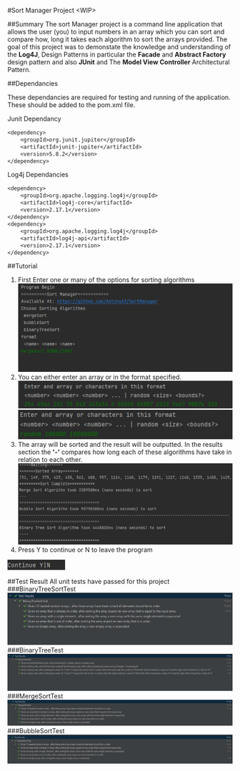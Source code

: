 #Sort Manager Project \<WIP\>

##Summary
The sort Manager project is a command line application that allows the user (you) to input numbers in an 
array which you can sort and compare how, long it takes each algorithm to sort the arrays provided.
The goal of this project was to demonstate the knowledge and
understanding of the **Log4J**, Design Patterns in particular the **Facade** and **Abstract Factory** design
pattern and also **JUnit** and The **Model View Controller** Architectural Pattern.


##Dependancies

These dependancies are required for testing and running of the application. These should
be added to the pom.xml file.

Junit Dependancy
        
    <dependency>
        <groupId>org.junit.jupiter</groupId>
        <artifactId>junit-jupiter</artifactId>
        <version>5.8.2</version>
    </dependency>

Log4j Dependancies

    <dependency>
        <groupId>org.apache.logging.log4j</groupId>
        <artifactId>log4j-core</artifactId>
        <version>2.17.1</version>
    </dependency>
    <dependency>
        <groupId>org.apache.logging.log4j</groupId>
        <artifactId>log4j-api</artifactId>
        <version>2.17.1</version>
    </dependency>

##Tutorial

1. First Enter one or many of the options for sorting algorithms
![img_6.png](img_6.png)
2. You can either enter an array or in the format specified.
![img_8.png](img_8.png)
![img_7.png](img_7.png)
3. The array will be sorted and the result will be outputted. In the results section the **'-'** compares how long each of these algorithms have take in relation to each other.
![img_10.png](img_10.png)
4. Press Y to continue or N to leave the program

![img_11.png](img_11.png)


##Test Result
All unit tests have passed for this project
###BinaryTreeSortTest
![img.png](img.png)
###BinaryTreeTest
![img_1.png](img_1.png)
###MergeSortTest
![img_12.png](img_12.png)
###BubbleSortTest
![img_3.png](img_3.png)
